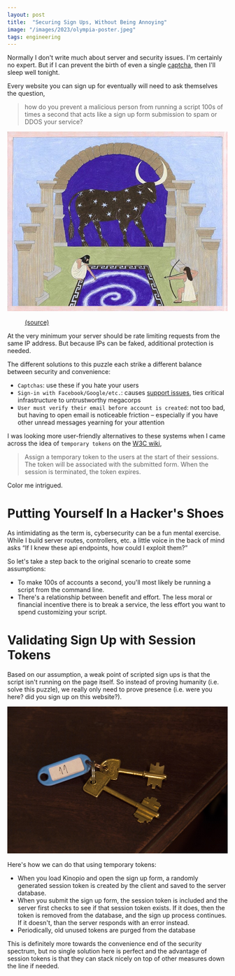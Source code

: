 ```yaml
---
layout: post
title:  "Securing Sign Ups, Without Being Annoying"
image: "/images/2023/olympia-poster.jpeg"
tags: engineering
---
```


Normally I don't write much about server and security issues. I'm certainly no expert. But if I can prevent the birth of even a single [captcha](https://axesslab.com/captchas-suck/), then I'll sleep well tonight.

Every website you can sign up for eventually will need to ask themselves the question,

> how do you prevent a malicious person from running a script 100s of times a second that acts like a sign up form submission to spam or DDOS your service?

<img class="large" src="/images/2023/olympia-poster.jpeg"/>
<figure>
  <figcaption>
    <a href="https://www.are.na/block/20182716">(source)</a></figcaption>
</figure>

At the very minimum your server should be rate limiting requests from the same IP address. But because IPs can be faked, additional protection is needed.

The different solutions to this puzzle each strike a different balance between security and convenience:

- `Captchas`: use these if you hate your users
- `Sign-in with Facebook/Google/etc.`: causes [support issues](https://www.are.na/block/5503653), ties critical infrastructure to untrustworthy megacorps
- `User must verify their email before account is created`: not too bad, but having to open email is noticeable friction – especially if you have other unread messages yearning for your attention

I was looking more user-friendly alternatives to these systems when I came across the idea of `temporary tokens` on the [W3C wiki](https://www.w3.org/WAI/GL/wiki/Captcha_Alternatives_and_thoughts),

> Assign a temporary token to the users at the start of their sessions. The token will be associated with the submitted form. When the session is terminated, the token expires.

Color me intrigued.

# Putting Yourself In a Hacker's Shoes

As intimidating as the term is, cybersecurity can be a fun mental exercise. While I build server routes, controllers, etc. a little voice in the back of mind asks “If I knew these api endpoints, how could I exploit them?”

So let's take a step back to the original scenario to create some assumptions:

- To make 100s of accounts a second, you'll most likely be running a script from the command line.
- There's a relationship between benefit and effort. The less moral or financial incentive there is to break a service, the less effort you want to spend customizing your script.

# Validating Sign Up with Session Tokens

Based on our assumption, a weak point of scripted sign ups is that the script isn't running on the page itself. So instead of proving humanity (i.e. solve this puzzle), we really only need to prove presence (i.e. were you here? did you sign up on this website?).

<img class="small" src="/images/2023/keys.jpeg"/>

Here's how we can do that using temporary tokens:

- When you load Kinopio and open the sign up form, a randomly generated session token is created by the client and saved to the server database.
- When you submit the sign up form, the session token is included and the server first checks to see if that session token exists. If it does, then the token is removed from the database, and the sign up process continues. If it doesn't, than the server responds with an error instead.
- Periodically, old unused tokens are purged from the database

This is definitely more towards the convenience end of the security spectrum, but no single solution here is perfect and the advantage of session tokens is that they can stack nicely on top of other measures down the line if needed.

